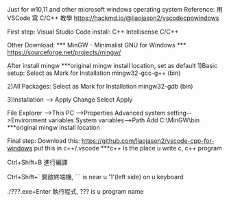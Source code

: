 Just for w10,11 and other microsoft windows operating system
Reference: 
用 VSCode 寫 C/C++ 教學
https://hackmd.io/@liaojason2/vscodecppwindows

First step:
Visual Studio Code install:
C++ Intellisense
C/C++

Other Download:
*** MinGW - Minimalist GNU for Windows ***
https://sourceforge.net/projects/mingw/

After install mingw    ***original mingw install location, set as default
1)Basic setup: Select as Mark for Installation
mingw32-gcc-g++ (bin)

2)All Packages: Select as Mark for Installation
mingw32-gdb (bin)

3)Installation --> Apply Change
Select Apply

File Explorer -->This PC -->Properties
Advanced system setting-->Environment variables
System variables-->Path
Add C:\MinGW\bin    ***original mingw install location


Final step:
Download this:
https://github.com/liaojason2/vscode-cpp-for-windows
put this in c++/.vscode  ***c++ is the place u write c, c++ program

Ctrl+Shift+B         進行編譯

Ctrl+Shift+`       開啟終端機,  ``` is near u '1'(left side) on u keyboard

./???.exe+Enter      執行程式, ??? is u program name

